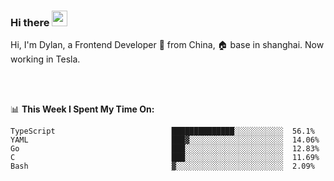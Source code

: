 ### Hi there <img src="https://media.giphy.com/media/hvRJCLFzcasrR4ia7z/giphy.gif" width="25px">

<!-- ![visitors](https://visitor-badge.glitch.me/badge?page_id=dislfyer.dislfyer) -->

Hi, I'm Dylan, a Frontend Developer 🚀 from China, 🏠 base in shanghai. Now working in Tesla.

<br/>
<br/>

📊 **This Week I Spent My Time On:**


<!--START_SECTION:waka-->

```text
TypeScript                          ██████████████░░░░░░░░░░░  56.1%
YAML                                ███▓░░░░░░░░░░░░░░░░░░░░░  14.06%
Go                                  ███░░░░░░░░░░░░░░░░░░░░░░  12.83%
C                                   ███░░░░░░░░░░░░░░░░░░░░░░  11.69%
Bash                                ▓░░░░░░░░░░░░░░░░░░░░░░░░  2.09%
```

<!--END_SECTION:waka-->

<!--
**About Me:**
 -->
